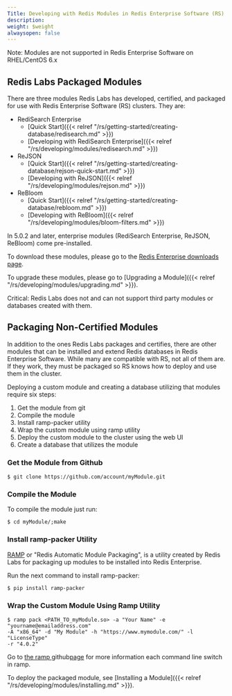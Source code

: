 ```yaml
---
Title: Developing with Redis Modules in Redis Enterprise Software (RS)
description: 
weight: $weight
alwaysopen: false
---
```

Note: Modules are not supported in Redis Enterprise Software on
RHEL/CentOS 6.x

## Redis Labs Packaged Modules

There are three modules Redis Labs has developed, certified, and
packaged for use with Redis Enterprise Software (RS) clusters. They are:

- RediSearch Enterprise
    -   [Quick
        Start]({{< relref "/rs/getting-started/creating-database/redisearch.md" >}})
    -   [Developing with RediSearch
        Enterprise]({{< relref "/rs/developing/modules/redisearch.md" >}})
- ReJSON
    -   [Quick
        Start]({{< relref "/rs/getting-started/creating-database/rejson-quick-start.md" >}})
    -   [Developing
        with ReJSON]({{< relref "/rs/developing/modules/rejson.md" >}})
- ReBloom
    -   [Quick
        Start]({{< relref "/rs/getting-started/creating-database/rebloom.md" >}})
    -   [Developing with
        ReBloom]({{< relref "/rs/developing/modules/bloom-filters.md" >}})

In 5.0.2 and later, enterprise modules (RediSearch Enterprise, ReJSON,
ReBloom) come pre-installed.

To download these modules, please go to the [Redis Enterprise downloads
page](/products/redis-pack/downloads/).

To upgrade these modules, please go to [Upgrading a
Module]({{< relref "/rs/developing/modules/upgrading.md" >}}).

Critical: Redis Labs does not and can not support third party modules or
databases created with them.

## Packaging Non-Certified Modules

In addition to the ones Redis Labs packages and certifies, there are
other modules that can be installed and extend Redis databases in Redis
Enterprise Software. While many are compatible with RS, not all of them
are. If they work, they must be packaged so RS knows how to deploy and
use them in the cluster.

Deploying a custom module and creating a database utilizing that modules
require six steps:

1. Get the module from git
1. Compile the module
1. Install ramp-packer utility
1. Wrap the custom module using ramp utility
1. Deploy the custom module to the cluster using the web UI
1. Create a database that utilizes the module

### Get the Module from Github

``` src
$ git clone https://github.com/account/myModule.git
```

### Compile the Module

To compile the module just run:

``` src
$ cd myModule/;make
```

### Install ramp-packer Utility

[RAMP](https://github.com/RedisLabs/RAMP) or "Redis Automatic Module
Packaging", is a utility created by Redis Labs for packaging up modules
to be installed into Redis Enterprise.

Run the next command to install ramp-packer:

``` src
$ pip install ramp-packer
```

### Wrap the Custom Module Using Ramp Utility

``` src
$ ramp pack <PATH_TO_myModule.so> -a "Your Name" -e "yourname@emailaddress.com" 
-A "x86_64" -d "My Module" -h "https://www.mymodule.com/" -l "LicenseType" 
-r "4.0.2"
```

Go to [the
ramp ](https://github.com/RedisLabs/RAMP)github[page](https://github.com/RedisLabs/RAMP)
for more information each command line switch in ramp.

To deploy the packaged module, see [Installing a
Module]({{< relref "/rs/developing/modules/installing.md" >}}).
